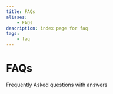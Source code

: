 ```yaml
---
title: FAQs
aliases:
    - FAQs
description: index page for faq
tags:
    - faq
---
```



# FAQs

Frequently Asked questions with answers
